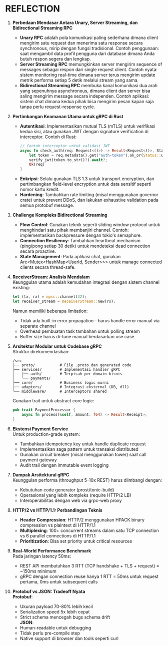 # REFLECTION

1. **Perbedaan Mendasar Antara Unary, Server Streaming, dan Bidirectional Streaming RPC**  
   - **Unary RPC** adalah pola komunikasi paling sederhana dimana client mengirim satu request dan menerima satu response secara synchronous, mirip dengan fungsi tradisional. Contoh penggunaan: saat mengambil data profil pengguna dari database dimana Anda butuh respon segera dan lengkap.  
   - **Server Streaming RPC** memungkinkan server mengirim sequence of messages sebagai respon dari single request client. Contoh nyata: sistem monitoring real-time dimana server terus mengirim update metrik performa setiap 5 detik melalui stream yang sama.  
   - **Bidirectional Streaming RPC** membuka kanal komunikasi dua arah yang sepenuhnya asynchronous, dimana client dan server bisa saling mengirim message secara independen. Contoh aplikasi: sistem chat dimana kedua pihak bisa mengirim pesan kapan saja tanpa perlu request-response cycle.  

2. **Pertimbangan Keamanan Utama untuk gRPC di Rust**  
   - **Autentikasi**: Implementasikan mutual TLS (mTLS) untuk verifikasi kedua sisi, atau gunakan JWT dengan signature verification di interceptor. Contoh di Rust:  
     ```rust
     // Contoh interceptor untuk validasi JWT
     async fn check_auth(req: Request<()>) -> Result<Request<()>, Status> {
         let token = req.metadata().get("auth-token").ok_or(Status::unauthenticated("no token"))?;
         verify_jwt(token.to_str()?).await?;
         Ok(req)
     }
     ```  
   - **Enkripsi**: Selalu gunakan TLS 1.3 untuk transport encryption, dan pertimbangkan field-level encryption untuk data sensitif seperti nomor kartu kredit.  
   - **Hardening**: Tambahkan rate limiting (misal menggunakan governor crate) untuk prevent DDoS, dan lakukan exhaustive validation pada semua protobuf message.  

3. **Challenge Kompleks Bidirectional Streaming**  
   - **Flow Control**: Gunakan teknik seperti sliding window protocol untuk menghindari satu pihak membanjiri channel. Contoh: implementasikan backpressure dengan tokio's semaphore.  
   - **Connection Resiliency**: Tambahkan heartbeat mechanism (ping/pong setiap 30 detik) untuk mendeteksi dead connection secara proactive.  
   - **State Management**: Pada aplikasi chat, gunakan Arc<Mutex<HashMap<UserId, Sender>>> untuk manage connected clients secara thread-safe.  

4. **ReceiverStream: Analisis Mendalam**  
   Keunggulan utama adalah kemudahan integrasi dengan sistem channel existing:  
   ```rust
   let (tx, rx) = mpsc::channel(32);
   let receiver_stream = ReceiverStream::new(rx);
   ```  
   Namun memiliki beberapa limitation:  
   - Tidak ada built-in error propagation - harus handle error manual via separate channel  
   - Overhead pembuatan task tambahan untuk polling stream  
   - Buffer size harus di-tune manual berdasarkan use case  

5. **Arsitektur Modular untuk Codebase gRPC**  
   Struktur direkomendasikan:  
   ```
   /src
   ├── proto/           # File .proto dan generated code
   ├── services/        # Implementasi handler gRPC 
   │   ├── auth/        # Terpisah per domain bisnis
   │   └── payments/
   ├── core/            # Business logic murni
   ├── adapters/        # Integrasi eksternal (DB, dll)
   └── middleware/      # Interceptors shared
   ```  
   Gunakan trait untuk abstract core logic:  
   ```rust
   pub trait PaymentProcessor {
       async fn process(&self, amount: f64) -> Result<Receipt>;
   }
   ```

6. **Ekstensi Payment Service**  
   Untuk production-grade system:  
   - Tambahkan idempotency key untuk handle duplicate request  
   - Implementasikan saga pattern untuk transaksi distributed  
   - Gunakan circuit breaker (misal menggunakan tower) saat call payment gateway  
   - Audit trail dengan immutable event logging  

7. **Dampak Arsitektural gRPC**  
   Keunggulan performa (throughput 5-10x REST) harus diimbangi dengan:  
   - Kebutuhan code generator (prost/tonic-build)  
   - Operasional yang lebih kompleks (require HTTP/2 LB)  
   - Interoperabilitas dengan web via grpc-web proxy  

8. **HTTP/2 vs HTTP/1.1: Perbandingan Teknis**  
   - **Header Compression**: HTTP/2 menggunakan HPACK binary compression vs plaintext di HTTP/1.1  
   - **Multiplexing**: 100+ concurrent streams dalam satu TCP connection vs 6 parallel connections di HTTP/1.1  
   - **Prioritization**: Bisa set priority untuk critical resources  

9. **Real-World Performance Benchmark**  
   Pada jaringan latency 50ms:  
   - REST API membutuhkan 3 RTT (TCP handshake + TLS + request) = ~150ms minimum  
   - gRPC dengan connection reuse hanya 1 RTT = 50ms untuk request pertama, 0ms untuk subsequent calls  

10. **Protobuf vs JSON: Tradeoff Nyata**  
    **Protobuf**:  
    - Ukuran payload 70-80% lebih kecil  
    - Serialization speed 5x lebih cepat  
    - Strict schema mencegah bugs schema drift  
    **JSON**:  
    - Human-readable untuk debugging  
    - Tidak perlu pre-compile step  
    - Native support di browser dan tools seperti curl  
